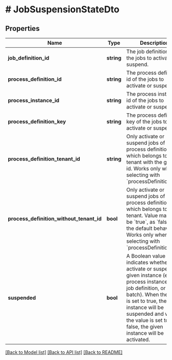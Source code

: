 # # JobSuspensionStateDto

## Properties

Name | Type | Description | Notes
------------ | ------------- | ------------- | -------------
**job_definition_id** | **string** | The job definition id of the jobs to activate or suspend. | [optional]
**process_definition_id** | **string** | The process definition id of the jobs to activate or suspend. | [optional]
**process_instance_id** | **string** | The process instance id of the jobs to activate or suspend. | [optional]
**process_definition_key** | **string** | The process definition key of the jobs to activate or suspend. | [optional]
**process_definition_tenant_id** | **string** | Only activate or suspend jobs of a process definition which belongs to a tenant with the given id. Works only when selecting with &#x60;processDefinitionKey&#x60;. | [optional]
**process_definition_without_tenant_id** | **bool** | Only activate or suspend jobs of a process definition which belongs to no tenant. Value may only be &#x60;true&#x60;, as &#x60;false&#x60; is the default behavior. Works only when selecting with &#x60;processDefinitionKey&#x60;. | [optional]
**suspended** | **bool** | A Boolean value which indicates whether to activate or suspend a given instance  (e.g. process instance, job, job definition, or batch). When the value is set to true,  the given instance will be suspended and when the value is set to false,  the given instance will be activated. | [optional]

[[Back to Model list]](../../README.md#models) [[Back to API list]](../../README.md#endpoints) [[Back to README]](../../README.md)
